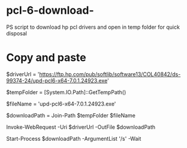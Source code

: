 # pcl-6-download-
PS script to download hp pcl drivers and open in temp folder for quick disposal




# Copy and paste
$driverUrl = 'https://ftp.hp.com/pub/softlib/software13/COL40842/ds-99374-24/upd-pcl6-x64-7.0.1.24923.exe'

$tempFolder = [System.IO.Path]::GetTempPath()

$fileName = 'upd-pcl6-x64-7.0.1.24923.exe'

$downloadPath = Join-Path $tempFolder $fileName

Invoke-WebRequest -Uri $driverUrl -OutFile $downloadPath

Start-Process $downloadPath -ArgumentList '/s' -Wait
